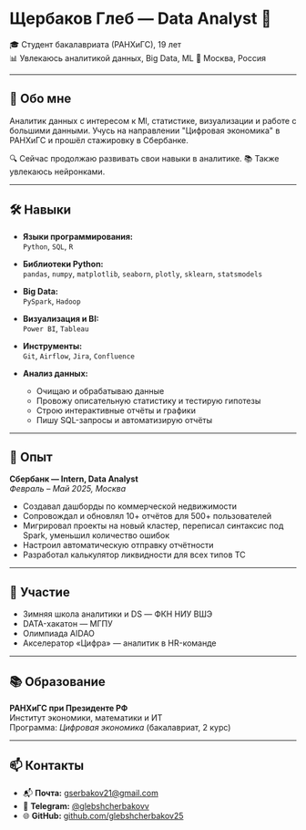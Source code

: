 # Щербаков Глеб — Data Analyst 👋

🎓 Студент бакалавриата (РАНХиГС), 19 лет  
📊 Увлекаюсь аналитикой данных, Big Data, ML
📍 Москва, Россия  

---

## 🧭 Обо мне

Аналитик данных с интересом к Ml, статистике, визуализации и работе с большими данными. Учусь на направлении "Цифровая экономика" в РАНХиГС и прошёл стажировку в Сбербанке.

🔍 Сейчас продолжаю развивать свои навыки в аналитике. 
📚 Также увлекаюсь нейронками.

---

## 🛠 Навыки

- **Языки программирования:**  
  `Python`, `SQL`, `R`

- **Библиотеки Python:**  
  `pandas`, `numpy`, `matplotlib`, `seaborn`, `plotly`, `sklearn`, `statsmodels`

- **Big Data:**  
  `PySpark`, `Hadoop`

- **Визуализация и BI:**  
  `Power BI`, `Tableau`

- **Инструменты:**  
  `Git`, `Airflow`, `Jira`, `Confluence`

- **Анализ данных:**  
  - Очищаю и обрабатываю данные  
  - Провожу описательную статистику и тестирую гипотезы  
  - Строю интерактивные отчёты и графики  
  - Пишу SQL-запросы и автоматизирую отчёты  

---

## 💼 Опыт

**Сбербанк — Intern, Data Analyst**  
_Февраль – Май 2025, Москва_

- Создавал дашборды по коммерческой недвижимости  
- Сопровождал и обновлял 10+ отчётов для 500+ пользователей  
- Мигрировал проекты на новый кластер, переписал синтаксис под Spark, уменьшил количество ошибок  
- Настроил автоматическую отправку отчётности  
- Разработал калькулятор ликвидности для всех типов ТС

---

## 🏁 Участие

- Зимняя школа аналитики и DS — ФКН НИУ ВШЭ  
- DATA-хакатон — МГПУ  
- Олимпиада AIDAO  
- Акселератор «Цифра» — аналитик в HR-команде

---

## 📚 Образование

**РАНХиГС при Президенте РФ**  
Институт экономики, математики и ИТ  
Программа: _Цифровая экономика_ (бакалавриат, 2 курс)

---

## 📫 Контакты

- 📬 **Почта:** [gserbakov21@gmail.com](mailto:gserbakov21@gmail.com)  
- 💬 **Telegram:** [@glebshcherbakovv](https://t.me/glebshcherbakovv)  
- 🌐 **GitHub:** [github.com/glebshcherbakov25](https://github.com/glebshcherbakov25)
